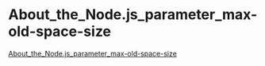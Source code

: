 # About_the_Node.js_parameter_max-old-space-size
[About_the_Node.js_parameter_max-old-space-size](https://aiwithcloud.com/2022/09/14/about_the_node-js_parameter_max_old_space_size/)